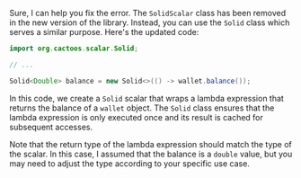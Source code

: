 Sure, I can help you fix the error. The `SolidScalar` class has been removed in the new version of the library. Instead, you can use the `Solid` class which serves a similar purpose. Here's the updated code:
```java
import org.cactoos.scalar.Solid;

// ...

Solid<Double> balance = new Solid<>(() -> wallet.balance());
```
In this code, we create a `Solid` scalar that wraps a lambda expression that returns the balance of a `wallet` object. The `Solid` class ensures that the lambda expression is only executed once and its result is cached for subsequent accesses.

Note that the return type of the lambda expression should match the type of the scalar. In this case, I assumed that the balance is a `double` value, but you may need to adjust the type according to your specific use case.